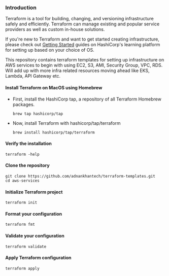 ### Introduction
Terraform is a tool for building, changing, and versioning infrastructure safely and efficiently. Terraform can manage existing and popular service providers as well as custom in-house solutions.

If you're new to Terraform and want to get started creating infrastructure, please check out [Getting Started](https://developer.hashicorp.com/terraform/tutorials/aws-get-started/install-cli) guides on HashiCorp's learning platform for setting up based on your choice of OS.

This repository contains terraform templates for setting up infrastructure on AWS services to begin with using EC2, S3, AMI, Security Group, VPC, RDS. Will add up with more infra related resources moving ahead like EKS, Lambda, API Gateway etc.

#### Install Terraform on MacOS using Homebrew
- First, install the HashiCorp tap, a repository of all Terraform Homebrew packages.
  
  ``` brew tap hashicorp/tap ```
- Now, install Terraform with hashicorp/tap/terraform
  
  ``` brew install hashicorp/tap/terraform ```

#### Verify the installation

  ``` terraform -help ```

#### Clone the repository
``` 
git clone https://github.com/adnankhantech/terraform-templates.git
cd aws-services
 ```

#### Initialize Terraform project 
``` terraform init ```

#### Format your configuration
``` terraform fmt ```

#### Validate your configuration
``` terraform validate ```

#### Apply Terraform configuration
``` terraform apply ```

